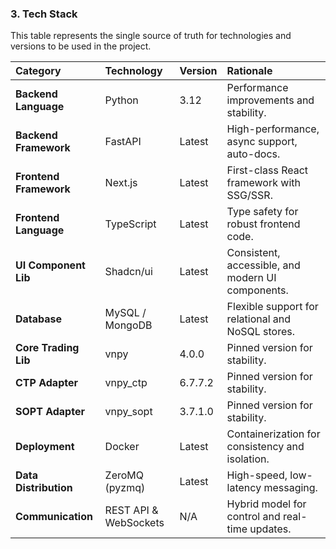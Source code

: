 ### **3. Tech Stack**

This table represents the single source of truth for technologies and versions to be used in the project.

| Category               | Technology            | Version | Rationale                                         |
| :--------------------- | :-------------------- | :------ | :------------------------------------------------ |
| **Backend Language**   | Python                | 3.12    | Performance improvements and stability.           |
| **Backend Framework**  | FastAPI               | Latest  | High-performance, async support, auto-docs.       |
| **Frontend Framework** | Next.js               | Latest  | First-class React framework with SSG/SSR.         |
| **Frontend Language**  | TypeScript            | Latest  | Type safety for robust frontend code.             |
| **UI Component Lib**   | Shadcn/ui             | Latest  | Consistent, accessible, and modern UI components. |
| **Database**           | MySQL / MongoDB       | Latest  | Flexible support for relational and NoSQL stores. |
| **Core Trading Lib**   | vnpy                  | 4.0.0   | Pinned version for stability.                     |
| **CTP Adapter**        | vnpy_ctp              | 6.7.7.2 | Pinned version for stability.                     |
| **SOPT Adapter**       | vnpy_sopt             | 3.7.1.0 | Pinned version for stability.                     |
| **Deployment**         | Docker                | Latest  | Containerization for consistency and isolation.   |
| **Data Distribution**  | ZeroMQ (pyzmq)        | Latest  | High-speed, low-latency messaging.                |
| **Communication**      | REST API & WebSockets | N/A     | Hybrid model for control and real-time updates.   |
